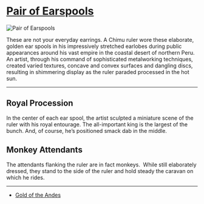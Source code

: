 # [Pair of Earspools](http://artsmia.github.io/griot/#/o/678)
![Pair of Earspools](http://api.artsmia.org/images/678/large.jpg)

These are not your everyday earrings. A Chimu ruler wore these elaborate, golden ear spools in his impressively stretched earlobes during public appearances around his vast empire in the coastal desert of northern Peru. An artist, through his command of sophisticated metalworking techniques, created varied textures, concave and convex surfaces and dangling discs, resulting in shimmering display as the ruler paraded processed in the hot sun.

---

## Royal Procession

In the center of each ear spool, the artist sculpted a miniature scene of the ruler with his royal entourage. The all-important king is the largest of the bunch. And, of course, he’s positioned smack dab in the middle.

## Monkey Attendants

The attendants flanking the ruler are in fact monkeys.  While still elaborately dressed, they stand to the side of the ruler and hold steady the caravan on which he rides.

---

* [Gold of the Andes](../stories/gold-of-the-andes.md)
